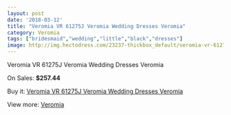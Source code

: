 ```yaml
---
layout: post
date: '2018-03-12'
title: "Veromia VR 61275J Veromia Wedding Dresses Veromia"
category: Veromia
tags: ["bridesmaid","wedding","little","black","dresses"]
image: http://img.hectodress.com/23237-thickbox_default/veromia-vr-61275j-veromia-wedding-dresses-veromia.jpg
---
```

Veromia VR 61275J Veromia Wedding Dresses Veromia

On Sales: **$257.44**
<a href="https://www.hectodress.com/veromia/10759-veromia-vr-61275j-veromia-wedding-dresses-veromia.html"><amp-img layout="responsive" width="600" height="600" src="//img.hectodress.com/23237-thickbox_default/veromia-vr-61275j-veromia-wedding-dresses-veromia.jpg" alt="Veromia VR 61275J Veromia Wedding Dresses Veromia 0" /></a>

Buy it: [Veromia VR 61275J Veromia Wedding Dresses Veromia](https://www.hectodress.com/veromia/10759-veromia-vr-61275j-veromia-wedding-dresses-veromia.html "Veromia VR 61275J Veromia Wedding Dresses Veromia")

View more: [Veromia](https://www.hectodress.com/171-veromia "Veromia")